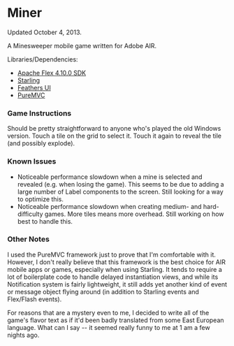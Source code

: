 Miner
=====

Updated October 4, 2013.

A Minesweeper mobile game written for Adobe AIR.

Libraries/Dependencies:
* [Apache Flex 4.10.0 SDK](http://flex.apache.org/)
* [Starling](http://gamua.com/starling/)
* [Feathers UI](http://feathersui.com/)
* [PureMVC](http://puremvc.org/)

### Game Instructions

Should be pretty straightforward to anyone who's played the old Windows version. Touch a tile on the grid to select it. Touch it again to reveal the tile (and possibly explode).

### Known Issues
* Noticeable performance slowdown when a mine is selected and revealed (e.g. when losing the game). This seems to be due to adding a large number of Label components to the screen. Still looking for a way to optimize this.
* Noticeable performance slowdown when creating medium- and hard-difficulty games. More tiles means more overhead. Still working on how best to handle this.

### Other Notes
I used the PureMVC framework just to prove that I'm comfortable with it. However, I don't really believe that this framework is the best choice for AIR mobile apps or games, especially when using Starling. It tends to require a lot of boilerplate code to handle delayed instantiation views, and while its Notification system is fairly lightweight, it still adds yet another kind of event or message object flying around (in addition to Starling events and Flex/Flash events).

For reasons that are a mystery even to me, I decided to write all of the game's flavor text as if it'd been badly translated from some East European language. What can I say -- it seemed really funny to me at 1 am a few nights ago.